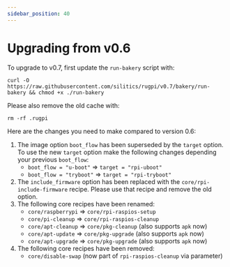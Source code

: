 ```yaml
---
sidebar_position: 40
---
```


# Upgrading from v0.6

To upgrade to v0.7, first update the `run-bakery` script with:

```shell
curl -O https://raw.githubusercontent.com/silitics/rugpi/v0.7/bakery/run-bakery && chmod +x ./run-bakery
```

Please also remove the old cache with:

```shell
rm -rf .rugpi
```

Here are the changes you need to make compared to version 0.6:

1. The image option `boot_flow` has been superseded by the `target` option. To use the new `target` option make the following changes depending your previous `boot_flow`:
    - `boot_flow = "u-boot"` ⇒ `target = "rpi-uboot"`
    - `boot_flow = "tryboot"` ⇒ `target = "rpi-tryboot"`
2. The `include_firmware` option has been replaced with the `core/rpi-include-firmware` recipe. Please use that recipe and remove the old option.
3. The following core recipes have been renamed:
    - `core/raspberrypi` ⇒ `core/rpi-raspios-setup`
    - `core/pi-cleanup` ⇒ `core/rpi-raspios-cleanup`
    - `core/apt-cleanup` ⇒ `core/pkg-cleanup` (also supports `apk` now)
    - `core/apt-update` ⇒ `core/pkg-upgrade` (also supports `apk` now)
    - `core/apt-upgrade` ⇒ `core/pkg-upgrade` (also supports `apk` now)
4. The following core recipes have been removed:
    - `core/disable-swap` (now part of `rpi-raspios-cleanup` via parameter)